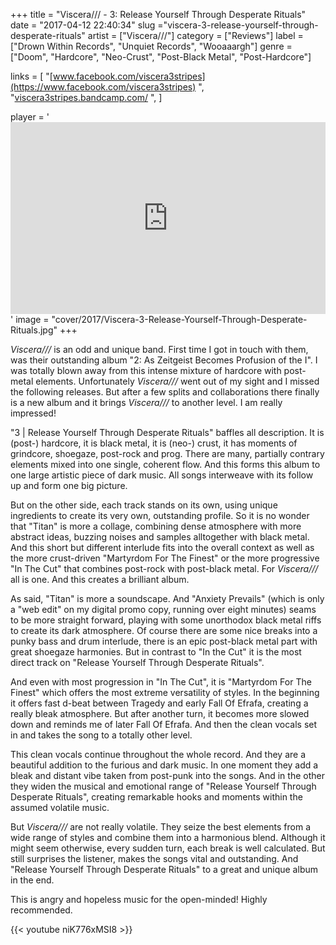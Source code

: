 +++
title = "Viscera/// - 3: Release Yourself Through Desperate Rituals"
date = "2017-04-12 22:40:34"
slug ="viscera-3-release-yourself-through-desperate-rituals"
artist = ["Viscera///"]
category = ["Reviews"]
label = ["Drown Within Records", "Unquiet Records", "Wooaaargh"]
genre = ["Doom", "Hardcore", "Neo-Crust", "Post-Black Metal", "Post-Hardcore"]

links = [
"[www.facebook.com/viscera3stripes](https://www.facebook.com/viscera3stripes)  ",
"[viscera3stripes.bandcamp.com/](https://viscera3stripes.bandcamp.com/)  ",
]

player = '<iframe style="border: 0; width: 100%; height: 307px;" src="https://bandcamp.com/EmbeddedPlayer/album=3099411544/size=large/bgcol=333333/linkcol=ffffff/artwork=none/transparent=true/" > </iframe>'
image = "cover/2017/Viscera-3-Release-Yourself-Through-Desperate-Rituals.jpg"
+++

*Viscera///* is an odd and unique band. First time I got in touch with them, was their outstanding album "2: As Zeitgeist Becomes Profusion of the I". I was totally blown away from this intense mixture of hardcore with post-metal elements. Unfortunately *Viscera///* went out of my sight and I missed the following releases. But after a few splits and collaborations there finally is a new album and it brings *Viscera///* to another level. I am really impressed!

"3 | Release Yourself Through Desperate Rituals" baffles all description. It is (post-) hardcore, it is black metal, it is (neo-) crust, it has moments of grindcore, shoegaze, post-rock and prog. There are many, partially contrary elements mixed into one single, coherent flow. And this forms this album to one large artistic piece of dark music. All songs interweave with its follow up and form one big picture.

But on the other side, each track stands on its own, using unique ingredients to create its very own, outstanding profile. So it is no wonder that "Titan" is more a collage, combining dense atmosphere with more abstract ideas, buzzing noises and samples alltogether with black metal. And this short but different interlude fits into the overall context as well as the more crust-driven "Martyrdom For The Finest" or the more progressive "In The Cut" that combines post-rock with post-black metal. For *Viscera///* all is one. And this creates a brilliant album.

As said, "Titan" is more a soundscape. And "Anxiety Prevails" (which is only a "web edit" on my digital promo copy, running over eight minutes) seams to be more straight forward, playing with some unorthodox black metal riffs to create its dark atmosphere. Of course there are some nice breaks into a punky bass and drum interlude, there is an epic post-black metal part with great shoegaze harmonies. But in contrast to "In the Cut" it is the most direct track on "Release Yourself Through Desperate Rituals".

And even with most progression in "In The Cut", it is "Martyrdom For The Finest" which offers the most extreme versatility of styles. In the beginning it offers fast d-beat between Tragedy and early Fall Of Efrafa, creating a really bleak atmosphere. But after another turn, it becomes more slowed down and reminds me of later Fall Of Efrafa. And then the clean vocals set in and takes the song to a totally other level.

This clean vocals continue throughout the whole record. And they are a beautiful addition to the furious and dark music. In one moment they add a bleak and distant vibe taken from post-punk into the songs. And in the other they widen the musical and emotional range of "Release Yourself Through Desperate Rituals", creating remarkable hooks and moments within the assumed volatile music.

But *Viscera///* are not really volatile. They seize the best elements from a wide range of styles and combine them into a harmonious blend. Although it might seem otherwise, every sudden turn, each break is well calculated. But still surprises the listener, makes the songs vital and outstanding. And "Release Yourself Through Desperate Rituals" to a great and unique album in the end.

This is angry and hopeless music for the open-minded! Highly recommended.

{{< youtube niK776xMSI8 >}}
